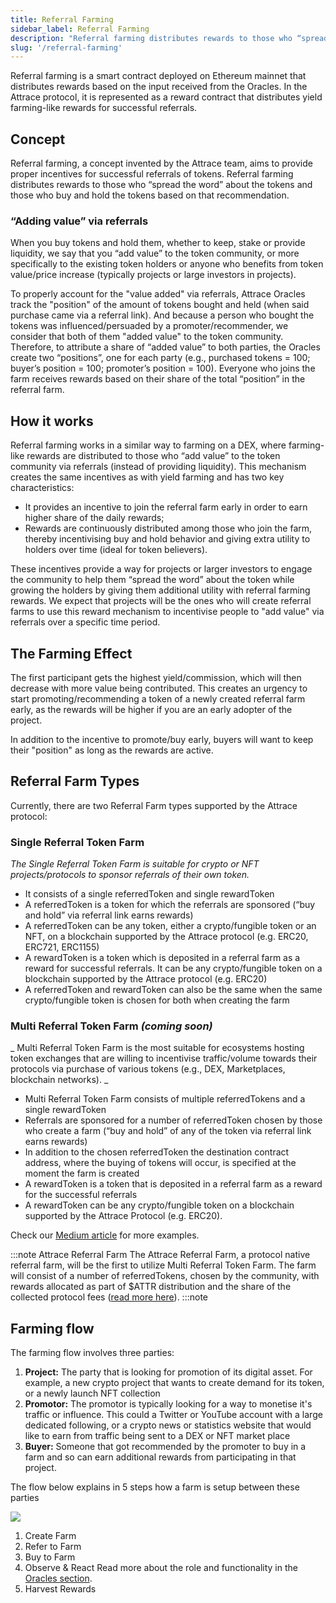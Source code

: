 ```yaml
---
title: Referral Farming
sidebar_label: Referral Farming
description: "Referral farming distributes rewards to those who “spread the word” about the tokens and those who buy and hold the tokens based on the recommendation"
slug: '/referral-farming'
---
```


Referral farming is a smart contract deployed on Ethereum mainnet that distributes rewards based on the input received from the Oracles. In the Attrace protocol, it is represented as a reward contract that distributes yield farming-like rewards for successful referrals. 

## Concept
Referral farming, a concept invented by the Attrace team, aims to provide proper incentives for successful referrals of tokens. Referral farming distributes rewards to those who “spread the word” about the tokens and those who buy and hold the tokens based on that recommendation. 

### “Adding value” via referrals
When you buy tokens and hold them, whether to keep, stake or provide liquidity, we say that you “add value” to the token community, or more specifically to the existing token holders or anyone who benefits from token value/price increase (typically projects or large investors in projects).

To properly account for the "value added" via referrals, Attrace Oracles track the "position" of the amount of tokens bought and held (when said purchase came via a referral link). And because a person who bought the tokens was influenced/persuaded by a promoter/recommender, we consider that both of them "added value" to the token community. Therefore, to attribute a share of “added value” to both parties, the Oracles create two “positions”, one for each party (e.g., purchased tokens = 100; buyer’s position = 100; promoter’s position = 100). Everyone who joins the farm receives rewards based on their share of the total “position” in the referral farm. 

## How it works
Referral farming works in a similar way to farming on a DEX, where farming-like rewards are distributed to those who “add value” to the token community via referrals (instead of providing liquidity). This mechanism creates the same incentives as with yield farming and has two key characteristics:


* It provides an incentive to join the referral farm early in order to earn higher share of the daily rewards;
* Rewards are continuously distributed among those who join the farm, thereby incentivising buy and hold behavior and giving extra utility to holders over time (ideal for token believers).

These incentives provide a way for projects or larger investors to engage the community to help them “spread the word” about the token while growing the holders by giving them additional utility with referral farming rewards. We expect that projects will be the ones who will create referral farms to use this reward mechanism to incentivise people to "add value" via referrals over a specific time period.


## The Farming Effect
The first participant gets the highest yield/commission, which will then decrease with more value being contributed. This creates an urgency to start promoting/recommending a token of a newly created referral farm early, as the rewards will be higher if you are an early adopter of the project.

In addition to the incentive to promote/buy early, buyers will want to keep their "position" as long as the rewards are active.

## Referral Farm Types

Currently, there are two Referral Farm types supported by the Attrace protocol: 

### Single Referral Token Farm
_The Single Referral Token Farm is suitable for crypto or NFT projects/protocols to sponsor referrals of their own token._

- It consists of a single referredToken and single rewardToken 
- A referredToken is a token for which the referrals are sponsored (“buy and hold” via referral link earns rewards) 
- A referredToken can be any token, either a crypto/fungible token or an NFT, on a blockchain supported by the Attrace protocol (e.g. ERC20, ERC721, ERC1155)
- A rewardToken is a token which is deposited in a referral farm as a reward for successful referrals. It can be any crypto/fungible token on a blockchain supported by the Attrace protocol (e.g. ERC20)
- A referredToken and rewardToken can also be the same when the same crypto/fungible token is chosen for both when creating the farm


### Multi Referral Token Farm _(coming soon)_
_ Multi Referral Token Farm is the most suitable for ecosystems hosting token exchanges that are willing to incentivise traffic/volume towards their protocols via purchase of various tokens (e.g., DEX, Marketplaces, blockchain networks). _

- Multi Referral Token Farm consists of multiple referredTokens and a single rewardToken
- Referrals are sponsored for a number of referredToken chosen by those who create a farm (“buy and hold” of any of the token via referral link earns rewards) 
- In addition to the chosen referredToken the destination contract address, where the buying of tokens will occur, is specified at the moment the farm is created
- A rewardToken is a token that is deposited in a referral farm as a reward for the successful referrals 
- A rewardToken can be any crypto/fungible token on a blockchain supported by the Attrace Protocol (e.g. ERC20). 

Check our [Medium article](https://medium.com/attrace/overview-attrace-referral-farms-52b2f88f05af) for more examples.  

:::note Attrace Referral Farm
The Attrace Referral Farm, a protocol native referral farm, will be the first to utilize Multi Referral Token Farm. The farm will consist of a number of referredTokens, chosen by the community, with rewards allocated as part of $ATTR distribution and the share of the collected protocol fees ([read more here](/about/tokenomics#attrace-referral-farm)). 
:::note




## Farming flow
The farming flow involves three parties:
1. **Project:** The party that is looking for promotion of its digital asset. For example, a new crypto project that wants to create demand for its token, or a newly launch NFT collection
1. **Promotor:** The promotor is typically looking for a way to monetise it's traffic or influence. This could a Twitter or YouTube account with a large dedicated following, or a crypto news or statistics website that would like to earn from traffic being sent to a DEX or NFT market place
1. **Buyer:** Someone that got recommended by the promoter to buy in a farm and so can earn additional rewards from participating in that project.

The flow below explains in 5 steps how a farm is setup between these parties

![](/about/referral-farming/farm-overview.svg)

1. Create Farm
1. Refer to Farm
1. Buy to Farm
1. Observe & React Read more about the role and functionality in the [Oracles section](/about/oracles).
1. Harvest Rewards







